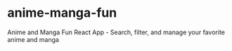 # anime-manga-fun
Anime and Manga Fun React App - Search, filter, and manage your favorite anime and manga
